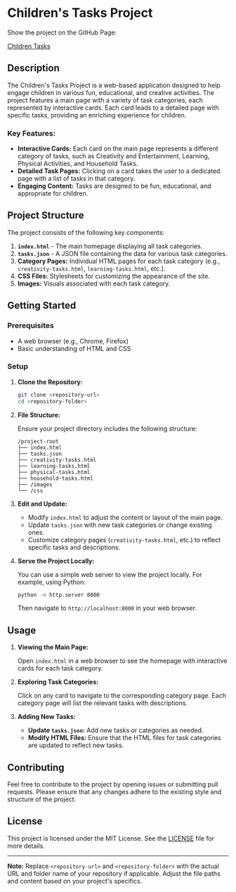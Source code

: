 # Children's Tasks Project

Show the project on the GitHub Page:

[Children Tasks](https://edulanghassan.github.io/children-tasks/)

## Description

The Children's Tasks Project is a web-based application designed to help engage children in various fun, educational, and creative activities. The project features a main page with a variety of task categories, each represented by interactive cards. Each card leads to a detailed page with specific tasks, providing an enriching experience for children.

### Key Features:
- **Interactive Cards:** Each card on the main page represents a different category of tasks, such as Creativity and Entertainment, Learning, Physical Activities, and Household Tasks.
- **Detailed Task Pages:** Clicking on a card takes the user to a dedicated page with a list of tasks in that category.
- **Engaging Content:** Tasks are designed to be fun, educational, and appropriate for children.

## Project Structure

The project consists of the following key components:
1. **`index.html`** - The main homepage displaying all task categories.
2. **`tasks.json`** - A JSON file containing the data for various task categories.
3. **Category Pages:** Individual HTML pages for each task category (e.g., `creativity-tasks.html`, `learning-tasks.html`, etc.).
4. **CSS Files:** Stylesheets for customizing the appearance of the site.
5. **Images:** Visuals associated with each task category.

## Getting Started

### Prerequisites

- A web browser (e.g., Chrome, Firefox)
- Basic understanding of HTML and CSS

### Setup

1. **Clone the Repository:**

   ```bash
   git clone <repository-url>
   cd <repository-folder>
   ```

2. **File Structure:**

   Ensure your project directory includes the following structure:

   ```
   /project-root
   ├── index.html
   ├── tasks.json
   ├── creativity-tasks.html
   ├── learning-tasks.html
   ├── physical-tasks.html
   ├── household-tasks.html
   ├── /images
   └── /css
   ```

3. **Edit and Update:**

   - Modify `index.html` to adjust the content or layout of the main page.
   - Update `tasks.json` with new task categories or change existing ones.
   - Customize category pages (`creativity-tasks.html`, etc.) to reflect specific tasks and descriptions.

4. **Serve the Project Locally:**

   You can use a simple web server to view the project locally. For example, using Python:

   ```bash
   python -m http.server 8000
   ```

   Then navigate to `http://localhost:8000` in your web browser.

## Usage

1. **Viewing the Main Page:**

   Open `index.html` in a web browser to see the homepage with interactive cards for each task category.

2. **Exploring Task Categories:**

   Click on any card to navigate to the corresponding category page. Each category page will list the relevant tasks with descriptions.

3. **Adding New Tasks:**

   - **Update `tasks.json`:** Add new tasks or categories as needed.
   - **Modify HTML Files:** Ensure that the HTML files for task categories are updated to reflect new tasks.

## Contributing

Feel free to contribute to the project by opening issues or submitting pull requests. Please ensure that any changes adhere to the existing style and structure of the project.

## License

This project is licensed under the MIT License. See the [LICENSE](LICENSE) file for more details.

---

**Note:** Replace `<repository-url>` and `<repository-folder>` with the actual URL and folder name of your repository if applicable. Adjust the file paths and content based on your project's specifics.